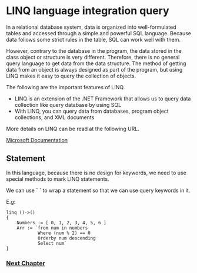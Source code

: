# LINQ language integration query
In a relational database system, data is organized into well-formulated tables and accessed through a simple and powerful SQL language. Because data follows some strict rules in the table, SQL can work well with them.

However, contrary to the database in the program, the data stored in the class object or structure is very different. Therefore, there is no general query language to get data from the data structure. The method of getting data from an object is always designed as part of the program, but using LINQ makes it easy to query the collection of objects.

The following are the important features of LINQ.

- LINQ is an extension of the .NET Framework that allows us to query data collection like query database by using SQL
- With LINQ, you can query data from databases, program object collections, and XML documents

More details on LINQ can be read at the following URL.

[Microsoft Documentation](https://docs.microsoft.com/en-us/dotnet/csharp/programming-guide/concepts/linq/getting-started-with-linq)

## Statement
In this language, because there is no design for keywords, we need to use special methods to mark LINQ statements.

We can use **\`** **\`** to wrap a statement so that we can use query keywords in it.

E.g:
```
linq ()->()
{
    Numbers := [ 0, 1, 2, 3, 4, 5, 6 ]
    Arr := `from num in numbers
            Where (num % 2) == 0
            Orderby num descending
            Select num`
}
```

### [Next Chapter](namespace.md)